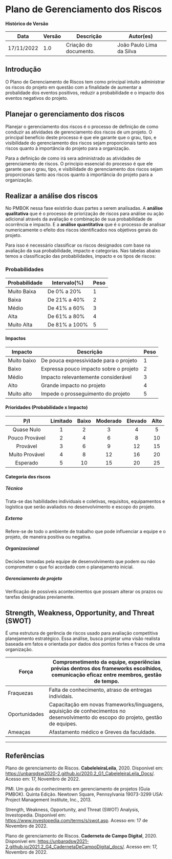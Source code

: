 # Plano de Gerenciamento dos Riscos

**Histórico de Versão**

| Data       | Versão | Descrição             | Autor(es)                |
| ---------- | ------ | --------------------- | ------------------------ |
| 17/11/2022 | 1.0    | Criação do documento. | João Paulo Lima da Silva |

## Introdução

O Plano de Gerenciamento de Riscos tem como principal intuito administrar os riscos do projeto em questão com a finalidade de aumentar a probalidade dos eventos positivos, reduzir a probabilidade e o impacto dos eventos negativos do projeto.

## Planejar o gerenciamento dos riscos

Planejar o gerenciamento dos riscos é o processo de definição de como conduzir as atividades de gerenciamento dos riscos de um projeto. O principal benefício deste processo é que ele garante que o grau, tipo, e visibilidade do gerenciamento dos riscos sejam proporcionais tanto aos riscos quanto à importância do projeto para a organização.

Para a definição de como irá sera administrado as atividades de gerenciamento de riscos. O principio essencial do processo é que ele garante que o grau, tipo, e visibilidade do gerenciamento dos riscos sejam proporcionais tanto aos riscos quanto à importância do projeto para a organização.

## Realizar a análise dos riscos

No PMBOK nessa fase existirão duas partes a serem analisadas. A **análise qualitativa** que é o processo de priorização de riscos para análise ou ação adicional através da avaliação e combinação de sua probabilidade de ocorrência e impacto. E a **análise quantitativa** que é o processo de analisar numericamente o efeito dos riscos identificados nos objetivos gerais do projeto.

Para isso é necessário classificar os riscos designados com base na avaliação da sua probabilidade, impacto e categorias. Nas tabelas abaixo temos a classificação das probabilidades, impacto e os tipos de riscos:

### Probabilidades

| Probabilidade | Intervalo(%)  | Peso |
| ------------- | ------------- | ---- |
| Muito Baixa   | De 0% a 20%   | 1    |
| Baixa         | De 21% a 40%  | 2    |
| Médio         | De 41% a 60%  | 3    |
| Alta          | De 61% a 80%  | 4    |
| Muito Alta    | De 81% a 100% | 5    |

#### Impactos

| Impacto     | Descrição                              | Peso |
| ----------- | -------------------------------------- | ---- |
| Muito baixo | De pouca expressividade para o projeto | 1    |
| Baixo       | Expressa pouco impacto sobre o projeto | 2    |
| Médio       | Impacto relevantemente considerável    | 3    |
| Alto        | Grande impacto no projeto              | 4    |
| Muito alto  | Impede o prosseguimento do projeto     | 5    |

#### Prioridades (Probabilidade x Impacto)

|      P/I       | Limitado | Baixo | Moderado | Elevado | Alto |
| :------------: | :------: | :---: | :------: | :-----: | :--: |
|   Quase Nulo   |    1     |   2   |    3     |    4    |  5   |
| Pouco Provável |    2     |   4   |    6     |    8    |  10  |
|    Provável    |    3     |   6   |    9     |   12    |  15  |
| Muito Provável |    4     |   8   |    12    |   16    |  20  |
|    Esperado    |    5     |  10   |    15    |   20    |  25  |

#### Categoria dos riscos

##### Técnico

Trata-se das habilidades individuais e coletivas, requisitos, equipamentos e logística que serão avaliados no desenvolvimento e escopo do projeto.

##### Externo

Refere-se de todo o ambiente de trabalho que pode influenciar a equipe e o projeto, de maneira positiva ou negativa.

##### Organizacional

Decisões tomadas pela equipe de desenvolvimento que podem ou não comprometer o que foi acordado com o planejamento inicial.

##### Gerenciamento de projeto

Verificação de possíveis acontecimentos que possam alterar os prazos ou tarefas designadas previamente.

## Strength, Weakness, Opportunity, and Threat (SWOT)

É uma estrutura de gerência de riscos usado para avaliação competitiva planejamento estratégico. Essa análise, busca projetar uma visão realista baseada em fatos e orientada por dados dos pontos fortes e fracos de uma organização.

| Força         | Comprometimento da equipe, experiências prévias dentros dos frameworks escolhidos, comunicação eficaz entre membros, gestão de tempo. |
| ------------- | ------------------------------------------------------------------------------------------------------------------------------------- |
| Fraquezas     | Falta de conhecimento, atraso de entregas individais.                                                                                 |
| Oportunidades | Capacitação em novas frameworks/linguagens, aquisição de conhecimentos no desenvolvimento do escopo do projeto, gestão de equipes.    |
| Ameaças       | Afastamento médico e Greves da faculdade.                                                                                             |

---

## Referências

Plano de gerenciamento de Riscos. **CabeleleiraLeila**, 2020. Disponível em: <https://unbarqdsw2020-2.github.io/2020.2_G1_CabeleleiraLeila_Docs/>. Acesso em: 17, Novembro de 2022.

PMI. Um guia do conhecimento em gerenciamento de projetos (Guia PMBOK). Quinta Edição. Newtown Square, Pennsylvania 19073-3299 USA: Project Management Institute, Inc., 2013.

Strength, Weakness, Opportunity, and Threat (SWOT) Analysis, Investopedia. Disponível em: https://www.investopedia.com/terms/s/swot.asp. Acesso em: 17 de Novembro de 2022.

Plano de gerenciamento de Riscos. **Caderneta de Campo Digital**, 2020. Disponível em: <https://unbarqdsw2021-2.github.io/2021.2_G4_CadernetaDeCampoDigital_docs/>. Acesso em: 17, Novembro de 2022.
